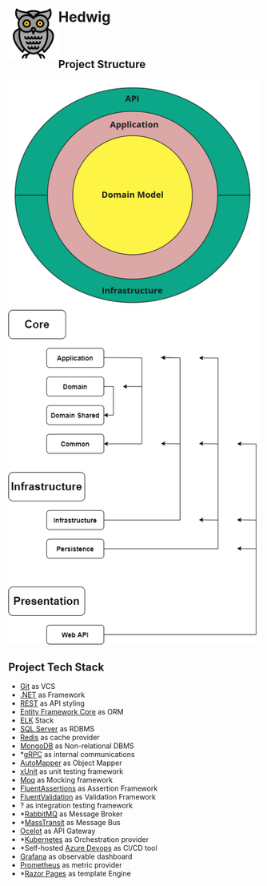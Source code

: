 # Hedwig <img align="left" width="100" height="100" src="https://github.com/smzerehpoush/hedwig/blob/main/docs/images/hedwig.png?raw=true" />
<br/>

## Project Structure
<img src="https://github.com/smzerehpoush/hedwig/blob/main/docs/images/clean_architecture.jpg?raw=true" />
<img src="https://github.com/smzerehpoush/hedwig/blob/main/docs/images/application_architecture.png?raw=true" />

## Project Tech Stack
- [Git](https://git-scm.com) as VCS
- [.NET](https://dotnet.microsoft.com/) as Framework
- [REST](https://en.wikipedia.org/wiki/Representational_state_transfer) as API styling
- [Entity Framework Core](https://github.com/dotnet/efcore#entity-framework-core) as ORM
- [ELK](https://www.elastic.co/what-is/elk-stack) Stack
- [SQL Server](https://www.microsoft.com/en-au/sql-server/sql-server-2019) as RDBMS
- [Redis](https://redis.io/) as cache provider
- [MongoDB](https://www.mongodb.com/) as Non-relational DBMS
- *[gRPC](https://en.wikipedia.org/wiki/GRPC) as internal communications
- [AutoMapper](https://automapper.org/) as Object Mapper
- [xUnit](https://xunit.net/) as unit testing framework
- [Moq](https://github.com/moq/moq) as Mocking framework
- [FluentAssertions](https://fluentassertions.com/) as Assertion Framework
- [FluentValidation](https://fluentvalidation.net/) as Validation Framework
- ? as integration testing framework
- *[RabbitMQ](https://www.rabbitmq.com/) as Message Broker
- *[MassTransit](https://masstransit-project.com/) as Message Bus
- [Ocelot](https://github.com/ThreeMammals/Ocelot) as API Gateway
- *[Kubernetes](https://kubernetes.io/) as Orchestration provider
- *Self-hosted [Azure Devops](https://azure.microsoft.com/en-us/services/devops/) as CI/CD tool
- [Grafana](https://grafana.com/) as observable dashboard
- [Prometheus](https://prometheus.io/) as metric provider
- *[Razor Pages](https://docs.microsoft.com/en-us/aspnet/core/razor-pages) as template Engine
